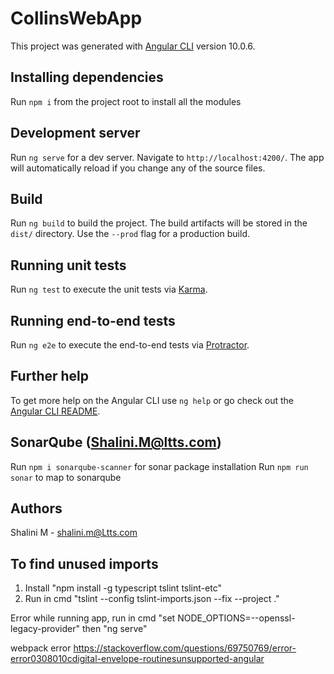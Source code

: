 # CollinsWebApp

This project was generated with [Angular CLI](https://github.com/angular/angular-cli) version 10.0.6.

## Installing dependencies
Run `npm i` from the project root to install all the modules

## Development server

Run `ng serve` for a dev server. Navigate to `http://localhost:4200/`. The app will automatically reload if you change any of the source files.

## Build

Run `ng build` to build the project. The build artifacts will be stored in the `dist/` directory. Use the `--prod` flag for a production build.

## Running unit tests

Run `ng test` to execute the unit tests via [Karma](https://karma-runner.github.io).

## Running end-to-end tests

Run `ng e2e` to execute the end-to-end tests via [Protractor](http://www.protractortest.org/).

## Further help

To get more help on the Angular CLI use `ng help` or go check out the [Angular CLI README](https://github.com/angular/angular-cli/blob/master/README.md).

## SonarQube (Shalini.M@ltts.com)
Run `npm i sonarqube-scanner` for sonar package installation Run `npm run sonar` to map to sonarqube

## Authors
Shalini M - shalini.m@Ltts.com

## To find unused imports
1) Install "npm install -g typescript tslint tslint-etc"
2) Run in cmd "tslint --config tslint-imports.json --fix --project ."

Error while running app, run in cmd
"set NODE_OPTIONS=--openssl-legacy-provider"
then "ng serve"

webpack error
https://stackoverflow.com/questions/69750769/error-error0308010cdigital-envelope-routinesunsupported-angular
